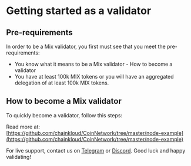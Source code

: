 # Getting started as a validator

## Pre-requirements

In order to be a Mix validator, you first must see that you meet the pre-requirements:

* You know what it means to be a Mix validator - How to become a validator
* You have at least 100k MIX tokens or you will have an aggregated delegation of at least 100k MIX tokens.

## How to become a Mix validator

To quickly become a validator, follow this steps:

Read more at: [https://github.com/chainkloud/CoinNetwork/tree/master/node-example](https://github.com/chainkloud/CoinNetwork/tree/master/node-example)

For live support, contact us on [Telegram](https://t.me/) or [Discord](https://discord.gg/). Good luck and happy validating!
